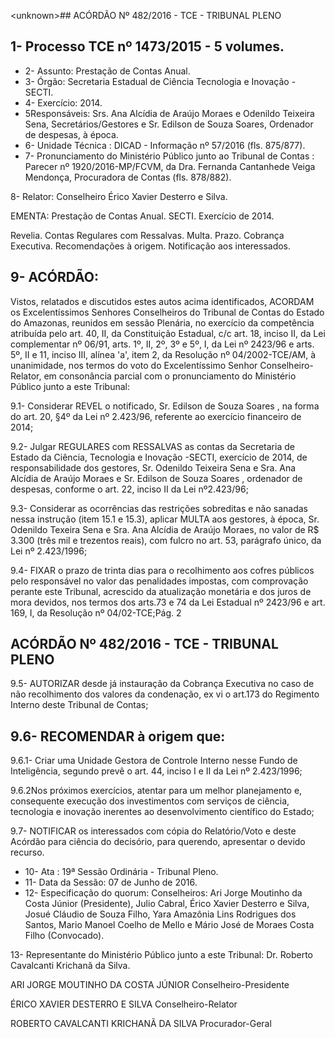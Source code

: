 &lt;unknown&gt;## ACÓRDÃO Nº 482/2016 - TCE - TRIBUNAL PLENO

## 1- Processo TCE nº 1473/2015 - 5 volumes.

- 2- Assunto: Prestação de Contas Anual.
- 3- Órgão: Secretaria Estadual de Ciência Tecnologia e Inovação - SECTI.
- 4- Exercício: 2014.
- 5Responsáveis: Srs.  Ana  Alcídia  de Araújo Moraes  e  Odenildo  Teixeira  Sena, Secretários/Gestores e Sr. Edilson de Souza Soares, Ordenador de despesas, à época.
- 6- Unidade Técnica : DICAD - Informação nº 57/2016 (fls. 875/877).
- 7-  Pronunciamento  do Ministério  Público  junto  ao Tribunal  de  Contas :  Parecer  nº 1920/2016-MP/FCVM, da Dra. Fernanda Cantanhede  Veiga  Mendonça, Procuradora de Contas (fls. 878/882).

8- Relator: Conselheiro Érico Xavier Desterro e Silva.

EMENTA: Prestação de Contas Anual. SECTI. Exercício de 2014.

Revelia. Contas Regulares  com  Ressalvas. Multa. Prazo. Cobrança Executiva. Recomendações  à  origem. Notificação aos interessados.

## 9- ACÓRDÃO:

Vistos, relatados e discutidos estes autos acima identificados,  ACORDAM os Excelentíssimos  Senhores  Conselheiros  do  Tribunal  de  Contas  do  Estado  do Amazonas, reunidos em sessão Plenária, no exercício da competência atribuída pelo art. 40, II, da Constituição Estadual, c/c art. 18, inciso II, da Lei complementar nº 06/91, arts. 1º,  II,  2º,  3º  e  5º,  I,  da  Lei  nº  2423/96  e  arts.  5º,  II  e  11,  inciso  III,  alínea  'a',  item  2,  da Resolução nº 04/2002-TCE/AM, à unanimidade, nos termos do voto do Excelentíssimo Senhor  Conselheiro-Relator, em consonância  parcial com  o  pronunciamento  do Ministério Público junto a este Tribunal:

9.1-  Considerar REVEL o  notificado,  Sr. Edilson  de  Souza Soares ,  na forma do art. 20, §4º da Lei nº 2.423/96, referente ao exercício financeiro de 2014;

9.2- Julgar REGULARES com RESSALVAS as  contas da Secretaria de Estado da Ciência, Tecnologia e Inovação -SECTI, exercício de 2014, de responsabilidade  dos  gestores,  Sr. Odenildo  Teixeira  Sena e  Sra. Ana  Alcídia  de Araújo Moraes e Sr. Edilson de Souza Soares , ordenador de despesas, conforme o art. 22, inciso II da Lei nº2.423/96;

9.3- Considerar as  ocorrências das restrições sobreditas e não sanadas nessa instrução (item 15.1 e 15.3), aplicar MULTA aos gestores, à época, Sr. Odenildo Texeira  Sena  e  Sra.  Ana  Alcídia  de  Araújo  Moraes,  no  valor  de  R$ 3.300 (três  mil  e trezentos reais), com fulcro no art. 53, parágrafo único, da Lei nº 2.423/1996;

9.4- FIXAR o prazo de trinta dias para o recolhimento aos cofres públicos pelo  responsável  no  valor  das  penalidades  impostas,  com  comprovação  perante  este Tribunal, acrescido da atualização monetária e dos juros de mora devidos, nos termos dos arts.73 e 74 da Lei Estadual nº 2423/96 e art. 169, I, da Resolução nº 04/02-TCE;Pág. 2

## ACÓRDÃO Nº 482/2016 - TCE - TRIBUNAL PLENO

9.5-  AUTORIZAR desde já  instauração da Cobrança Executiva no  caso de não recolhimento  dos valores da condenação, ex vi o art.173 do Regimento  Interno deste Tribunal de Contas;

## 9.6- RECOMENDAR à origem que:

9.6.1- Criar uma Unidade Gestora de Controle Interno nesse Fundo de Inteligência, segundo prevê o art. 44, inciso I e II da Lei nº 2.423/1996;

9.6.2Nos próximos exercícios, atentar para um melhor planejamento  e,  consequente  execução  dos  investimentos  com  serviços  de  ciência, tecnologia e inovação inerentes ao desenvolvimento científico do Estado;

9.7-  NOTIFICAR os  interessados com  cópia  do  Relatório/Voto  e  deste Acórdão para ciência do decisório, para querendo, apresentar o devido recurso.

- 10- Ata : 19ª Sessão Ordinária - Tribunal Pleno.
- 11- Data da Sessão: 07 de Junho de 2016.
- 12-  Especificação  do  quorum: Conselheiros:  Ari  Jorge  Moutinho  da  Costa  Júnior (Presidente), Julio Cabral, Érico Xavier Desterro e Silva, Josué Cláudio de Souza Filho, Yara Amazônia Lins Rodrigues dos Santos, Mario Manoel Coelho de Mello e Mário José de Moraes Costa Filho (Convocado).

13- Representante do Ministério Público junto a este Tribunal: Dr. Roberto Cavalcanti Krichanã da Silva.

ARI JORGE MOUTINHO DA COSTA JÚNIOR Conselheiro-Presidente

ÉRICO XAVIER DESTERRO E SILVA Conselheiro-Relator

ROBERTO CAVALCANTI KRICHANÃ DA SILVA Procurador-Geral